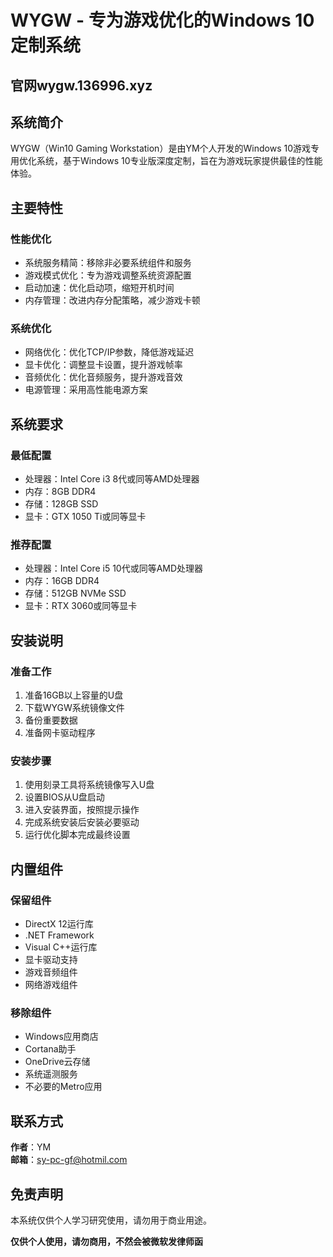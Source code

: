 # WYGW - 专为游戏优化的Windows 10定制系统
## 官网wygw.136996.xyz
## 系统简介
WYGW（Win10 Gaming Workstation）是由YM个人开发的Windows 10游戏专用优化系统，基于Windows 10专业版深度定制，旨在为游戏玩家提供最佳的性能体验。

## 主要特性

### 性能优化
- 系统服务精简：移除非必要系统组件和服务
- 游戏模式优化：专为游戏调整系统资源配置
- 启动加速：优化启动项，缩短开机时间
- 内存管理：改进内存分配策略，减少游戏卡顿

### 系统优化
- 网络优化：优化TCP/IP参数，降低游戏延迟
- 显卡优化：调整显卡设置，提升游戏帧率
- 音频优化：优化音频服务，提升游戏音效
- 电源管理：采用高性能电源方案

## 系统要求

### 最低配置
- 处理器：Intel Core i3 8代或同等AMD处理器
- 内存：8GB DDR4
- 存储：128GB SSD
- 显卡：GTX 1050 Ti或同等显卡

### 推荐配置
- 处理器：Intel Core i5 10代或同等AMD处理器
- 内存：16GB DDR4
- 存储：512GB NVMe SSD
- 显卡：RTX 3060或同等显卡

## 安装说明

### 准备工作
1. 准备16GB以上容量的U盘
2. 下载WYGW系统镜像文件
3. 备份重要数据
4. 准备网卡驱动程序

### 安装步骤
1. 使用刻录工具将系统镜像写入U盘
2. 设置BIOS从U盘启动
3. 进入安装界面，按照提示操作
4. 完成系统安装后安装必要驱动
5. 运行优化脚本完成最终设置

## 内置组件

### 保留组件
- DirectX 12运行库
- .NET Framework
- Visual C++运行库
- 显卡驱动支持
- 游戏音频组件
- 网络游戏组件

### 移除组件
- Windows应用商店
- Cortana助手
- OneDrive云存储
- 系统遥测服务
- 不必要的Metro应用

## 联系方式
**作者**：YM  
**邮箱**：sy-pc-gf@hotmil.com

## 免责声明
本系统仅供个人学习研究使用，请勿用于商业用途。

**仅供个人使用，请勿商用，不然会被微软发律师函**
